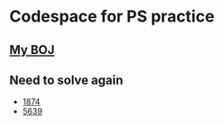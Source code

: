 # Codespace for PS practice

## [My BOJ](https://www.acmicpc.net/user/wnsgurl97)

## Need to solve again
  - [1874](https://www.acmicpc.net/problem/1874)
  - [5639](https://www.acmicpc.net/problem/5639)
